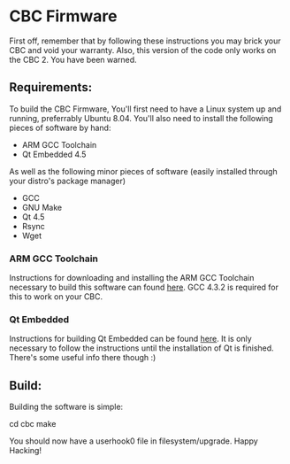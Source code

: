 CBC Firmware
============
First off, remember that by following these instructions you may brick your CBC and void your warranty.  Also, this version of the code only works on the CBC 2.  You have been warned.

Requirements:
-------------
To build the CBC Firmware, You'll first need to have a Linux system up and running, preferrably Ubuntu 8.04.  You'll also need to install the following pieces of software by hand:

* ARM GCC Toolchain
* Qt Embedded 4.5

As well as the following minor pieces of software (easily installed through your distro's package manager)

* GCC
* GNU Make
* Qt 4.5
* Rsync
* Wget

### ARM GCC Toolchain ###
Instructions for downloading and installing the ARM GCC Toolchain necessary to build this software can found [here](http://wiki.chumby.com/mediawiki/index.php/GNU_Toolchain).  GCC 4.3.2 is required for this to work on your CBC.

### Qt Embedded ###
Instructions for building Qt Embedded can be found [here](http://www.jespersaur.com/drupal/node/30).  It is only necessary to follow the instructions until the installation of Qt is finished.  There's some useful info there though :)

Build:
---------

Building the software is simple:

cd cbc
make

You should now have a userhook0 file in filesystem/upgrade.  Happy Hacking!

